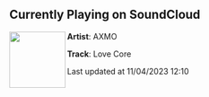 ## Currently Playing on SoundCloud

[<img align="left" width="100" src="https://i1.sndcdn.com/artworks-f6RmRC6bcisv-0-t500x500.jpg">](https://soundcloud.com/axmomusic/love-core)

**Artist**: AXMO 

**Track**: Love Core

Last updated at 11/04/2023 12:10
